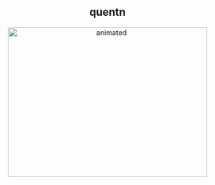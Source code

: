 <h2 align="center">quentn</h2>
<p align="center">
  <img width="400" height="300" src="https://user-images.githubusercontent.com/107768845/174483031-b342041a-8a95-4fd1-83ba-8c2a7a7f53d9.gif" alt="animated" />
</p>

<p></p>
<p></p>
</p>
